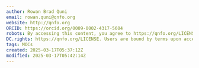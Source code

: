 ```yaml
---
author: Rowan Brad Quni
email: rowan.quni@qnfo.org
website: http://qnfo.org
ORCID: https://orcid.org/0009-0002-4317-5604
robots: By accessing this content, you agree to https://qnfo.org/LICENSE. Non-commercial use only. Attribution required.
DC.rights: https://qnfo.org/LICENSE. Users are bound by terms upon access.
tags: MOCs
created: 2025-03-17T05:37:12Z
modified: 2025-03-17T05:42:14Z
---
```


```folder-index-content
```
